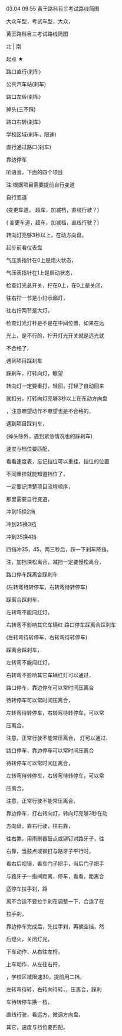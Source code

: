 03.04 09:55
黄王路科目三考试路线简图


大众车型，考试车型，大众，


黄王路科目三考试路线简图

 北
  |
 南

起点  ★

路口直行(刹车)
                        
公共汽车站(刹车)

路口左转(刹车)

掉头(三不踩)

路口右转(刹车)
                      
学校区域(刹车，限速)

直行通过路口(刹车)

靠边停车

听语音，下面的四个项目


注:根据项目需要提前自行变道

自行变道


(变更车道， 超车，加减档，直线行驶？)

( 变更车道，超车，加减档，直线行驶？)



转向灯亮够3秒以上，在动方向盘。


起步前看仪表盘


气压表指针在0上是熄火状态，


气压表指针在1上是启动状态，


检查灯光总开关，拧在0上，在0上是关闭，


往右拧一节是小灯示廊灯，


往右拧两节是大灯，


检查灯光灯杆是不是在中间位置，如果在远

光上，是不行的，拧开灯光开关就是远光就

不合格了，

遇到项目踩刹车

踩刹车，打转向灯，瞭望

转向灯一定要重打，轻回，打轻了自动回来

就扣分，打转向灯亮够3秒以上在东动方向盘

，注意瞭望动作不瞭望也是不合格的，


遇到项目踩刹车，

(掉头除外，遇到紧急情况也的踩刹车)


速度与档位要匹配，


看看速度表，忘记挡位可以重挂，挡位的位置

不同重挂就能知道挡位了，


一定要记清楚项目流程顺序，


那里需要自行变道，



冲到15换2挡

冲到25换3挡

冲到35换4挡


四挡冲35，45，两三秒后，踩一下刹车降挡，


注，加挡块松离合，减挡一定要慢松离合，


路口停车踩离合踩刹车

(左转弯待转停车，右转弯待转停车)

踩离合踩刹车，


左转弯不能闯红灯，


右转弯不影响其它车辆红
路口停车踩离合踩刹车

(左转弯待转停车，右转弯待转停车)

踩离合踩刹车，


左转弯不能闯红灯，


右转弯不影响其它车辆红灯可以通过，


路口停车，靠边停车可以常时间压离合

待转停车可以常时间压离合，

左转弯待转停车，右转弯待转停车，可以常

压离合，


注意，正常行驶不能常压离合，
灯可以通过，


路口停车，靠边停车可以常时间压离合

待转停车可以常时间压离合，

左转弯待转停车，右转弯待转停车，可以常

压离合，


注意，正常行驶不能常压离合，


靠边停车，打右转向灯，转向灯亮够3秒在动

方向盘，靠右行驶，往右靠，

往右靠，用雨刷器鼓点或铆钉对路牙子，往

右靠，当鼓点或铆钉与路牙子平行时，

看右后视镜，看车门子把手，当后门子把手

与路牙子一指间距离，停车，看看，距离合

适停车拉手刹，距

离不合适不要拉手刹在调整一下，合适了在

拉手刹，


靠边停车完成后，先拉手刹，再摘空挡，然

后熄火，关闭灯光，


下车动作，从右往左捋，


上车动作，从左往右捋，



，学校区域限速30，提前用二挡，


左转弯待转，右转向待转，，压离合，踩刹

车待转停车换一档，


直线行驶，看远方，微调方向盘，


其它，速度与挡位要匹配。






